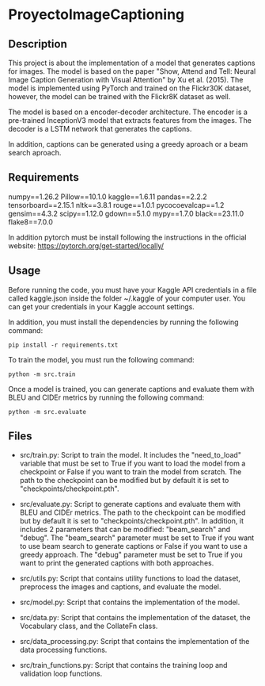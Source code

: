 # ProyectoImageCaptioning

## Description
This project is about the implementation of a model that generates captions for images. The model is based on the paper "Show, Attend and Tell: Neural Image Caption Generation with Visual Attention" by Xu et al. (2015). The model is implemented using PyTorch and trained on the Flickr30K dataset,
however, the model can be trained with the Flickr8K dataset as well. 

The model is based on a encoder-decoder architecture. The encoder is a pre-trained InceptionV3 model that extracts features from the images. The decoder is a LSTM network that generates the captions.

In addition, captions can be generated using a greedy aproach or a beam search aproach.

## Requirements
numpy==1.26.2
Pillow==10.1.0
kaggle==1.6.11
pandas==2.2.2
tensorboard==2.15.1
nltk==3.8.1
rouge==1.0.1
pycocoevalcap==1.2
gensim==4.3.2
scipy==1.12.0
gdown==5.1.0
mypy==1.7.0
black==23.11.0
flake8==7.0.0

In addition pytorch must be install following the instructions in the official website: https://pytorch.org/get-started/locally/


## Usage
Before running the code, you must have your Kaggle API credentials in a file called kaggle.json inside the folder ~/.kaggle of your computer user. You can get your credentials in your Kaggle account settings.

In addition, you must install the dependencies by running the following command:
```
pip install -r requirements.txt
```

To train the model, you must run the following command:
```
python -m src.train
```

Once a model is trained, you can generate captions and evaluate them with BLEU and CIDEr metrics by running the following command:
```
python -m src.evaluate
```

## Files
- src/train.py: Script to train the model. It includes the "need_to_load" variable that must be set to True if you want to load the model from a checkpoint or False if you want to train the model from scratch. The path to the checkpoint can be modified but by default it is set to "checkpoints/checkpoint.pth".

- src/evaluate.py: Script to generate captions and evaluate them with BLEU and CIDEr metrics. The path to the checkpoint can be modified but by default it is set to "checkpoints/checkpoint.pth". In addition, it includes 2 parameters that can be modified: "beam_search" and "debug". The "beam_search" parameter must be set to True if you want to use beam search to generate captions or False if you want to use a greedy approach. The "debug" parameter must be set to True if you want to print the generated captions with both approaches.

- src/utils.py: Script that contains utility functions to load the dataset, preprocess the images and captions, and evaluate the model.

- src/model.py: Script that contains the implementation of the model.

- src/data.py: Script that contains the implementation of the dataset, the Vocabulary class, and the CollateFn class.

- src/data_processing.py: Script that contains the implementation of the data processing functions.

- src/train_functions.py: Script that contains the training loop and validation loop functions.